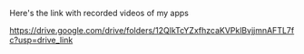 Here's the link with recorded videos of my apps

https://drive.google.com/drive/folders/12QlkTcYZxfhzcaKVPklBvjjmnAFTL7fc?usp=drive_link
